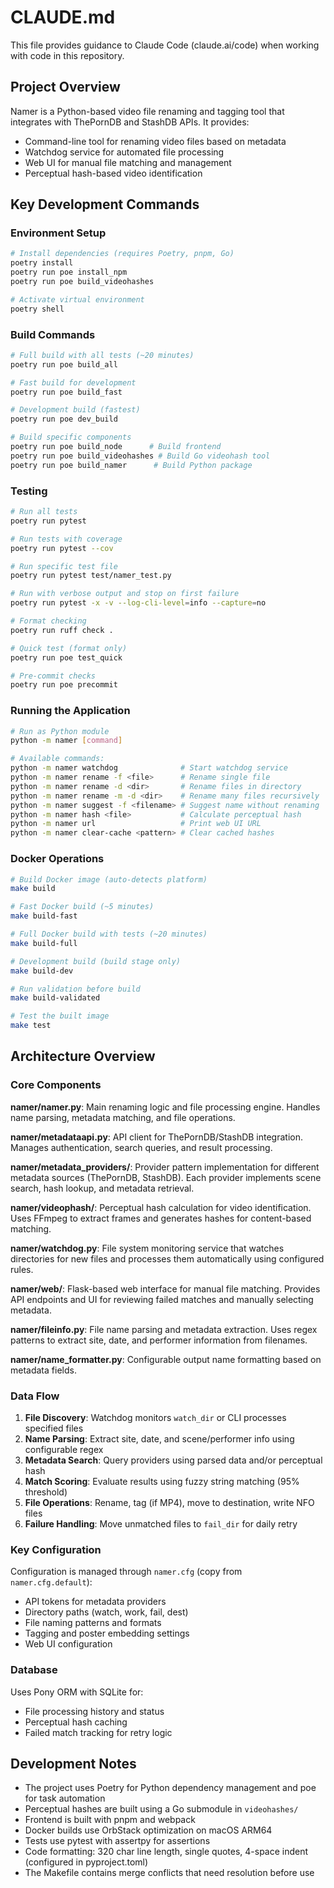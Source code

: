 # CLAUDE.md

This file provides guidance to Claude Code (claude.ai/code) when working with code in this repository.

## Project Overview

Namer is a Python-based video file renaming and tagging tool that integrates with ThePornDB and StashDB APIs. It provides:
- Command-line tool for renaming video files based on metadata
- Watchdog service for automated file processing
- Web UI for manual file matching and management
- Perceptual hash-based video identification

## Key Development Commands

### Environment Setup
```bash
# Install dependencies (requires Poetry, pnpm, Go)
poetry install
poetry run poe install_npm
poetry run poe build_videohashes

# Activate virtual environment
poetry shell
```

### Build Commands
```bash
# Full build with all tests (~20 minutes)
poetry run poe build_all

# Fast build for development
poetry run poe build_fast

# Development build (fastest)
poetry run poe dev_build

# Build specific components
poetry run poe build_node      # Build frontend
poetry run poe build_videohashes # Build Go videohash tool
poetry run poe build_namer      # Build Python package
```

### Testing
```bash
# Run all tests
poetry run pytest

# Run tests with coverage
poetry run pytest --cov

# Run specific test file
poetry run pytest test/namer_test.py

# Run with verbose output and stop on first failure
poetry run pytest -x -v --log-cli-level=info --capture=no

# Format checking
poetry run ruff check .

# Quick test (format only)
poetry run poe test_quick

# Pre-commit checks
poetry run poe precommit
```

### Running the Application
```bash
# Run as Python module
python -m namer [command]

# Available commands:
python -m namer watchdog              # Start watchdog service
python -m namer rename -f <file>      # Rename single file
python -m namer rename -d <dir>       # Rename files in directory
python -m namer rename -m -d <dir>    # Rename many files recursively
python -m namer suggest -f <filename> # Suggest name without renaming
python -m namer hash <file>           # Calculate perceptual hash
python -m namer url                   # Print web UI URL
python -m namer clear-cache <pattern> # Clear cached hashes
```

### Docker Operations
```bash
# Build Docker image (auto-detects platform)
make build

# Fast Docker build (~5 minutes)
make build-fast

# Full Docker build with tests (~20 minutes)
make build-full

# Development build (build stage only)
make build-dev

# Run validation before build
make build-validated

# Test the built image
make test
```

## Architecture Overview

### Core Components

**namer/namer.py**: Main renaming logic and file processing engine. Handles name parsing, metadata matching, and file operations.

**namer/metadataapi.py**: API client for ThePornDB/StashDB integration. Manages authentication, search queries, and result processing.

**namer/metadata_providers/**: Provider pattern implementation for different metadata sources (ThePornDB, StashDB). Each provider implements scene search, hash lookup, and metadata retrieval.

**namer/videophash/**: Perceptual hash calculation for video identification. Uses FFmpeg to extract frames and generates hashes for content-based matching.

**namer/watchdog.py**: File system monitoring service that watches directories for new files and processes them automatically using configured rules.

**namer/web/**: Flask-based web interface for manual file matching. Provides API endpoints and UI for reviewing failed matches and manually selecting metadata.

**namer/fileinfo.py**: File name parsing and metadata extraction. Uses regex patterns to extract site, date, and performer information from filenames.

**namer/name_formatter.py**: Configurable output name formatting based on metadata fields.

### Data Flow

1. **File Discovery**: Watchdog monitors `watch_dir` or CLI processes specified files
2. **Name Parsing**: Extract site, date, and scene/performer info using configurable regex
3. **Metadata Search**: Query providers using parsed data and/or perceptual hash
4. **Match Scoring**: Evaluate results using fuzzy string matching (95% threshold)
5. **File Operations**: Rename, tag (if MP4), move to destination, write NFO files
6. **Failure Handling**: Move unmatched files to `fail_dir` for daily retry

### Key Configuration

Configuration is managed through `namer.cfg` (copy from `namer.cfg.default`):
- API tokens for metadata providers
- Directory paths (watch, work, fail, dest)
- File naming patterns and formats
- Tagging and poster embedding settings
- Web UI configuration

### Database

Uses Pony ORM with SQLite for:
- File processing history and status
- Perceptual hash caching
- Failed match tracking for retry logic

## Development Notes

- The project uses Poetry for Python dependency management and poe for task automation
- Perceptual hashes are built using a Go submodule in `videohashes/`
- Frontend is built with pnpm and webpack
- Docker builds use OrbStack optimization on macOS ARM64
- Tests use pytest with assertpy for assertions
- Code formatting: 320 char line length, single quotes, 4-space indent (configured in pyproject.toml)
- The Makefile contains merge conflicts that need resolution before use